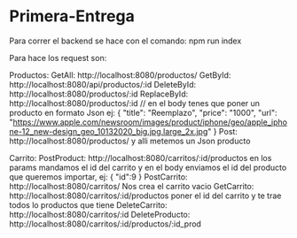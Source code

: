 # Primera-Entrega

Para correr el backend se hace con el comando: npm run index

Para hace los request son:

Productos:
    GetAll: http://localhost:8080/productos/
    GetById:  http://localhost:8080/api/productos/:id
    DeleteById: http://localhost:8080/productos/:id
    ReplaceById:  http://localhost:8080/productos/:id // en el body tenes que poner un producto en formato Json ej: 
      {
            "title": "Reemplazo",
            "price": "1000",
            "url": "https://www.apple.com/newsroom/images/product/iphone/geo/apple_iphone-12_new-design_geo_10132020_big.jpg.large_2x.jpg"
      }
    Post: http://localhost:8080/productos/ y alli metemos un Json producto
    
Carrito:
    PostProduct:  http://localhost:8080/carritos/:id/productos  en los params mandamos el id del carrito y en el body enviamos el id del producto que queremos importar, ej:
      {
      "id":9
      }
    PostCarrito:  http://localhost:8080/carritos/   Nos crea el carrito vacio
    GetCarrito: http://localhost:8080/carritos/:id/productos  poner el id del carrito y te trae todos lo productos que tiene
    DeleteCarrito:  http://localhost:8080/carritos/:id
    DeleteProducto:   http://localhost:8080/carritos/:id/productos/:id_prod
    
